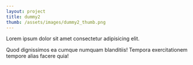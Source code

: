 ```yaml
---
layout: project
title: dummy2
thumb: /assets/images/dummy2_thumb.png
---
```


Lorem ipsum dolor sit amet consectetur adipisicing elit.

<!--more-->

Quod dignissimos ea cumque numquam blanditiis! Tempora exercitationem tempore alias facere quia!
